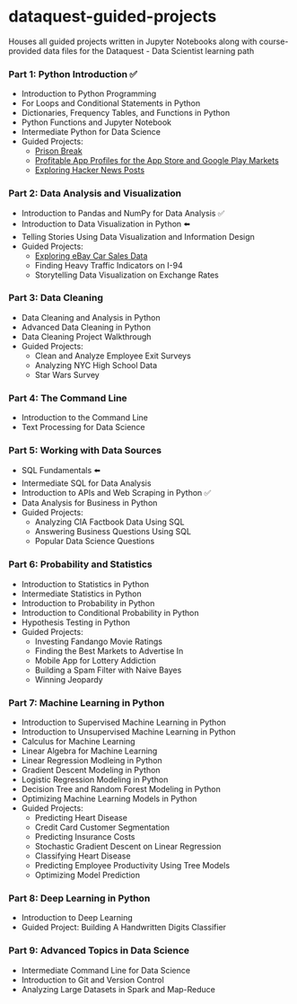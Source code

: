 # dataquest-guided-projects
Houses all guided projects written in Jupyter Notebooks along with course-provided data files for the Dataquest - Data Scientist learning path

### Part 1: Python Introduction ✅
- Introduction to Python Programming 
- For Loops and Conditional Statements in Python 
- Dictionaries, Frequency Tables, and Functions in Python 
- Python Functions and Jupyter Notebook 
- Intermediate Python for Data Science 
- Guided Projects:
  - [Prison Break](https://github.com/iy-m/dataquest-guided-projects/tree/main/01_prison_break) 
  - [Profitable App Profiles for the App Store and Google Play Markets](https://github.com/iy-m/dataquest-data-scientist/tree/main/02_mobile_app_data) 
  - [Exploring Hacker News Posts](https://github.com/iy-m/dataquest-data-scientist/tree/main/03_exploring_hacker_news_posts) 

### Part 2: Data Analysis and Visualization 
- Introduction to Pandas and NumPy for Data Analysis ✅
- Introduction to Data Visualization in Python ⬅️
- Telling Stories Using Data Visualization and Information Design
- Guided Projects:
  - [Exploring eBay Car Sales Data](https://github.com/iy-m/dataquest-guided-projects/tree/main/04_exploring_ebay_car_sales)
  - Finding Heavy Traffic Indicators on I-94
  - Storytelling Data Visualization on Exchange Rates

### Part 3: Data Cleaning
- Data Cleaning and Analysis in Python
- Advanced Data Cleaning in Python
- Data Cleaning Project Walkthrough
- Guided Projects:
  - Clean and Analyze Employee Exit Surveys
  - Analyzing NYC High School Data
  - Star Wars Survey

### Part 4: The Command Line
- Introduction to the Command Line
- Text Processing for Data Science

### Part 5: Working with Data Sources
- SQL Fundamentals ⬅️
- Intermediate SQL for Data Analysis
- Introduction to APIs and Web Scraping in Python ✅
- Data Analysis for Business in Python
- Guided Projects:
  - Analyzing CIA Factbook Data Using SQL
  - Answering Business Questions Using SQL
  - Popular Data Science Questions

### Part 6: Probability and Statistics
- Introduction to Statistics in Python
- Intermediate Statistics in Python
- Introduction to Probability in Python
- Introduction to Conditional Probability in Python
- Hypothesis Testing in Python
- Guided Projects: 
  - Investing Fandango Movie Ratings
  - Finding the Best Markets to Advertise In
  - Mobile App for Lottery Addiction
  - Building a Spam Filter with Naive Bayes
  - Winning Jeopardy

### Part 7: Machine Learning in Python
- Introduction to Supervised Machine Learning in Python
- Introduction to Unsupervised Machine Learning in Python
- Calculus for Machine Learning
- Linear Algebra for Machine Learning
- Linear Regression Modleing in Python
- Gradient Descent Modeling in Python
- Logistic Regression Modeling in Python
- Decision Tree and Random Forest Modeling in Python
- Optimizing Machine Learning Models in Python
- Guided Projects:
  - Predicting Heart Disease
  - Credit Card Customer Segmentation
  - Predicting Insurance Costs
  - Stochastic Gradient Descent on Linear Regression
  - Classifying Heart Disease
  - Predicting Employee Productivity Using Tree Models
  - Optimizing Model Prediction

### Part 8: Deep Learning in Python
- Introduction to Deep Learning
- Guided Project: Building A Handwritten Digits Classifier

### Part 9: Advanced Topics in Data Science
- Intermediate Command Line for Data Science
- Introduction to Git and Version Control
- Analyzing Large Datasets in Spark and Map-Reduce
